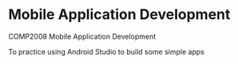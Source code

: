# Mobile Application Development
COMP2008 Mobile Application Development

To practice using Android Studio to build some simple apps
